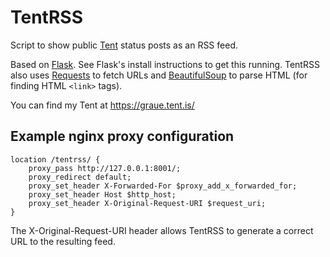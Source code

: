 TentRSS
=======

Script to show public [Tent](https://tent.io/) status posts as an RSS feed.

Based on [Flask](http://flask.pocoo.org/).
See Flask's install instructions to get this running.
TentRSS also uses [Requests](http://python-requests.org/) to fetch URLs
and [BeautifulSoup](http://www.crummy.com/software/BeautifulSoup/)
to parse HTML (for finding HTML `<link>` tags).

You can find my Tent at https://graue.tent.is/

Example nginx proxy configuration
---------------------------------

    location /tentrss/ {
        proxy_pass http://127.0.0.1:8001/;
        proxy_redirect default;
        proxy_set_header X-Forwarded-For $proxy_add_x_forwarded_for;
        proxy_set_header Host $http_host;
        proxy_set_header X-Original-Request-URI $request_uri;
    }

The X-Original-Request-URI header allows TentRSS to generate a correct
URL to the resulting feed.
